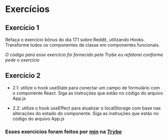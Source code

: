 # Exercícios

## Exercício 1

Refaça o exercicio bônus do dia 17.1 sobre Reddit, utilizando Hooks. Transforme todos os componentes de classe em componentes funcionais.

_O código para esse exercício foi fornecido pela Trybe eu refatorei conforme pede o exercício_

## Exercício 2

* 2.1: utilize o hook useState para conectar um campo de formulário com o componente React. Siga as instruções que estão no código do arquivo App.js

* 2.2: utilize o hook useEffect para atualizar o localStorage com base nas alterações do estado do componente. Siga as instruções que estão no código do arquivo App.js

### Esses exercícios foram feitos por [min](https://www.linkedin.com/in/jonathanrei5/) na [Trybe](https://www.betrybe.com/)
